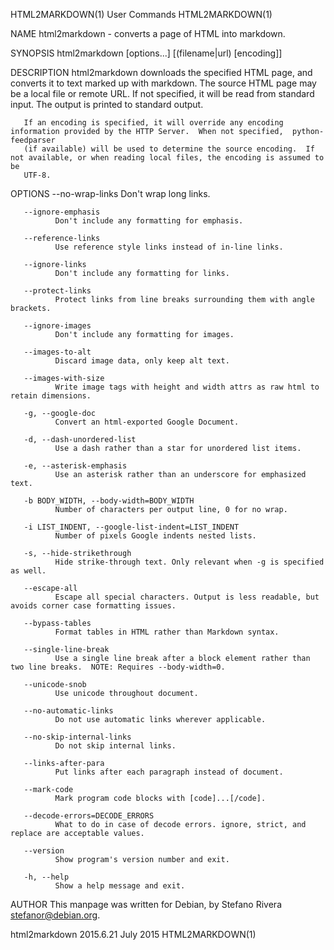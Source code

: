 HTML2MARKDOWN(1)                                                   User Commands                                                  HTML2MARKDOWN(1)

NAME
       html2markdown - converts a page of HTML into markdown.

SYNOPSIS
       html2markdown [options...] [(filename|url) [encoding]]

DESCRIPTION
       html2markdown downloads the specified HTML page, and converts it to text marked up with markdown.  The source HTML page may be a local file
       or remote URL.  If not specified, it will be read from standard input.  The output is printed to standard output.

       If an encoding is specified, it will override any encoding information provided by the HTTP Server.  When not specified,  python-feedparser
       (if available) will be used to determine the source encoding.  If not available, or when reading local files, the encoding is assumed to be
       UTF-8.

OPTIONS
       --no-wrap-links
              Don't wrap long links.

       --ignore-emphasis
              Don't include any formatting for emphasis.

       --reference-links
              Use reference style links instead of in-line links.

       --ignore-links
              Don't include any formatting for links.

       --protect-links
              Protect links from line breaks surrounding them with angle brackets.

       --ignore-images
              Don't include any formatting for images.

       --images-to-alt
              Discard image data, only keep alt text.

       --images-with-size
              Write image tags with height and width attrs as raw html to retain dimensions.

       -g, --google-doc
              Convert an html-exported Google Document.

       -d, --dash-unordered-list
              Use a dash rather than a star for unordered list items.

       -e, --asterisk-emphasis
              Use an asterisk rather than an underscore for emphasized text.

       -b BODY_WIDTH, --body-width=BODY_WIDTH
              Number of characters per output line, 0 for no wrap.

       -i LIST_INDENT, --google-list-indent=LIST_INDENT
              Number of pixels Google indents nested lists.

       -s, --hide-strikethrough
              Hide strike-through text. Only relevant when -g is specified as well.

       --escape-all
              Escape all special characters. Output is less readable, but avoids corner case formatting issues.

       --bypass-tables
              Format tables in HTML rather than Markdown syntax.

       --single-line-break
              Use a single line break after a block element rather than two line breaks.  NOTE: Requires --body-width=0.

       --unicode-snob
              Use unicode throughout document.

       --no-automatic-links
              Do not use automatic links wherever applicable.

       --no-skip-internal-links
              Do not skip internal links.

       --links-after-para
              Put links after each paragraph instead of document.

       --mark-code
              Mark program code blocks with [code]...[/code].

       --decode-errors=DECODE_ERRORS
              What to do in case of decode errors. ignore, strict, and replace are acceptable values.

       --version
              Show program's version number and exit.

       -h, --help
              Show a help message and exit.

AUTHOR
       This manpage was written for Debian, by Stefano Rivera <stefanor@debian.org>.

html2markdown 2015.6.21                                              July 2015                                                    HTML2MARKDOWN(1)
